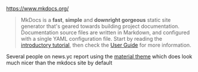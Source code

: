 https://www.mkdocs.org/

> MkDocs is a **fast**, **simple** and **downright gorgeous** static site generator that's geared towards building project documentation. Documentation source files are written in Markdown, and configured with a single YAML configuration file. Start by reading the [introductory tutorial](https://www.mkdocs.org/getting-started/), then check the [User Guide](https://www.mkdocs.org/user-guide/) for more information.

Several people on news.yc report using the [material theme](https://squidfunk.github.io/mkdocs-material/getting-started/) which does look much nicer than the mkdocs site by default